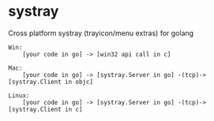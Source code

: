 systray
=======

Cross platform systray (trayicon/menu extras) for golang
```
Win:  
    [your code in go] -> [win32 api call in c]
  
Mac:  
    [your code in go] -> [systray.Server in go] -(tcp)-> [systray.Client in objc]
  
Linux:  
    [your code in go] -> [systray.Server in go] -(tcp)-> [systray.Client in c]
```
